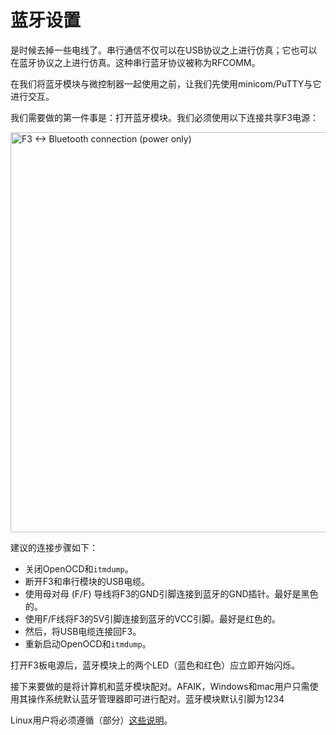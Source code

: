 # 蓝牙设置

是时候去掉一些电线了。串行通信不仅可以在USB协议之上进行仿真；它也可以在蓝牙协议之上进行仿真。这种串行蓝牙协议被称为RFCOMM。

在我们将蓝牙模块与微控制器一起使用之前，让我们先使用minicom/PuTTY与它进行交互。

我们需要做的第一件事是：打开蓝牙模块。我们必须使用以下连接共享F3电源：

<p>
<img height=640 title="F3 <-> Bluetooth connection (power only)" src="../assets/f3-bluetooth-power-only.png">
</p>

建议的连接步骤如下：

- 关闭OpenOCD和`itmdump`。
- 断开F3和串行模块的USB电缆。
- 使用母对母 (F/F) 导线将F3的GND引脚连接到蓝牙的GND插针。最好是黑色的。
- 使用F/F线将F3的5V引脚连接到蓝牙的VCC引脚。最好是红色的。
- 然后，将USB电缆连接回F3。
- 重新启动OpenOCD和`itmdump`。

打开F3板电源后，蓝牙模块上的两个LED（蓝色和红色）应立即开始闪烁。

接下来要做的是将计算机和蓝牙模块配对。AFAIK，Windows和mac用户只需使用其操作系统默认蓝牙管理器即可进行配对。蓝牙模块默认引脚为1234

Linux用户将必须遵循（部分）[这些说明]。

[这些说明]: linux.md
